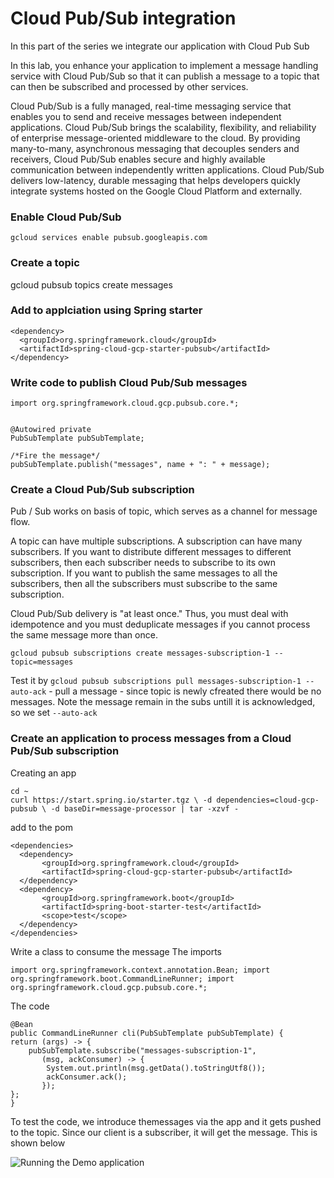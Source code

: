 # Cloud Pub/Sub integration

In this part of the series we integrate our application with Cloud Pub Sub

In this lab, you enhance your application to implement a message handling service with Cloud Pub/Sub so that it can publish a message to a topic that can then be subscribed and processed by other services.

Cloud Pub/Sub is a fully managed, real-time messaging service that enables you to send and receive messages between independent applications. Cloud Pub/Sub brings the scalability, flexibility, and reliability of enterprise message-oriented middleware to the cloud. By providing many-to-many, asynchronous messaging that decouples senders and receivers, Cloud Pub/Sub enables secure and highly available communication between independently written applications. Cloud Pub/Sub delivers low-latency, durable messaging that helps developers quickly integrate systems hosted on the Google Cloud Platform and externally.

### Enable Cloud Pub/Sub 
`gcloud services enable pubsub.googleapis.com`  

### Create a topic
gcloud pubsub topics create messages

### Add to applciation using Spring starter
```
<dependency>
  <groupId>org.springframework.cloud</groupId>
  <artifactId>spring-cloud-gcp-starter-pubsub</artifactId>
</dependency>

```
### Write code to publish Cloud Pub/Sub messages
```
import org.springframework.cloud.gcp.pubsub.core.*;


@Autowired private 
PubSubTemplate pubSubTemplate;

/*Fire the message*/
pubSubTemplate.publish("messages", name + ": " + message);
```
    
### Create a Cloud Pub/Sub subscription
Pub / Sub works on basis of topic, which serves as a channel for message flow. 

A topic can have multiple subscriptions. A subscription can have many subscribers. If you want to distribute different messages to different subscribers, then each subscriber needs to subscribe to its own subscription. If you want to publish the same messages to all the subscribers, then all the subscribers must subscribe to the same subscription.

Cloud Pub/Sub delivery is "at least once." Thus, you must deal with idempotence and you must deduplicate messages if you cannot process the same message more than once.

`gcloud pubsub subscriptions create messages-subscription-1 --topic=messages`

Test it by 
`gcloud pubsub subscriptions pull messages-subscription-1 --auto-ack` - pull a message - since topic is newly cfreated there would be no messages. Note the message remain in the subs untill it is acknowledged, so we set `--auto-ack`


    
### Create an application to process messages from a Cloud Pub/Sub subscription

Creating an app
```
cd ~ 
curl https://start.spring.io/starter.tgz \ -d dependencies=cloud-gcp-pubsub \ -d baseDir=message-processor | tar -xzvf -
```
add to the pom

```
<dependencies>
  <dependency>
       <groupId>org.springframework.cloud</groupId>
       <artifactId>spring-cloud-gcp-starter-pubsub</artifactId>
  </dependency>
  <dependency>
       <groupId>org.springframework.boot</groupId>
       <artifactId>spring-boot-starter-test</artifactId>
       <scope>test</scope>
  </dependency>
</dependencies>

```
Write a class to consume the message
The imports
```
import org.springframework.context.annotation.Bean; import org.springframework.boot.CommandLineRunner; import org.springframework.cloud.gcp.pubsub.core.*;

```

The code

```
@Bean
public CommandLineRunner cli(PubSubTemplate pubSubTemplate) {
return (args) -> {
    pubSubTemplate.subscribe("messages-subscription-1",
       (msg, ackConsumer) -> {
	    System.out.println(msg.getData().toStringUtf8());
	    ackConsumer.ack();
       });
};
}
```

To test the code, we introduce themessages via the app and it gets pushed to the topic. Since our client is  a subscriber, it will get the message. This is shown below
 
![Running the Demo application](https://i.imgur.com/AwLyOL3.png)
<!--stackedit_data:
eyJoaXN0b3J5IjpbMjAyMzc4NjU1NSwtNzEyOTEzODcwLDQyNT
UzOTgxMywtMTk0MzkwNDU4OCwtOTQ0Njc4NzYwLDkwNTc3MDU4
MCw5NjI1OTA3NDVdfQ==
-->